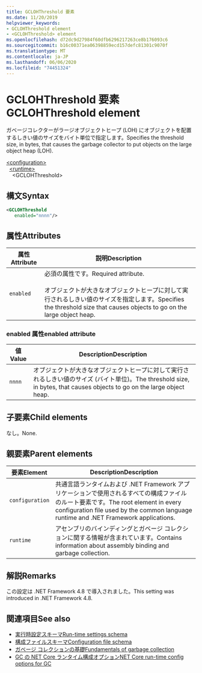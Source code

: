 ```yaml
---
title: GCLOHThreshold 要素
ms.date: 11/20/2019
helpviewer_keywords:
- GCLOHThreshold element
- <GCLOHThreshold> element
ms.openlocfilehash: d72dc9d27984f60dfb6296217263ce8b176093c6
ms.sourcegitcommit: b16c00371ea06398859ecd157defc81301c9070f
ms.translationtype: MT
ms.contentlocale: ja-JP
ms.lasthandoff: 06/06/2020
ms.locfileid: "74451324"
---
```

# <a name="gclohthreshold-element"></a><span data-ttu-id="9c351-102">GCLOHThreshold 要素</span><span class="sxs-lookup"><span data-stu-id="9c351-102">GCLOHThreshold element</span></span>

<span data-ttu-id="9c351-103">ガベージコレクターがラージオブジェクトヒープ (LOH) にオブジェクトを配置するしきい値のサイズをバイト単位で指定します。</span><span class="sxs-lookup"><span data-stu-id="9c351-103">Specifies the threshold size, in bytes, that causes the garbage collector to put objects on the large object heap (LOH).</span></span>

[\<configuration>](../configuration-element.md)\
&nbsp;&nbsp;[\<runtime>](runtime-element.md)\
&nbsp;&nbsp;&nbsp;&nbsp;\<GCLOHThreshold>

## <a name="syntax"></a><span data-ttu-id="9c351-104">構文</span><span class="sxs-lookup"><span data-stu-id="9c351-104">Syntax</span></span>

```xml
<GCLOHThreshold
   enabled="nnnn"/>
```

## <a name="attributes"></a><span data-ttu-id="9c351-105">属性</span><span class="sxs-lookup"><span data-stu-id="9c351-105">Attributes</span></span>

|<span data-ttu-id="9c351-106">属性</span><span class="sxs-lookup"><span data-stu-id="9c351-106">Attribute</span></span>|<span data-ttu-id="9c351-107">説明</span><span class="sxs-lookup"><span data-stu-id="9c351-107">Description</span></span>|
|---------------|-----------------|
|`enabled`|<span data-ttu-id="9c351-108">必須の属性です。</span><span class="sxs-lookup"><span data-stu-id="9c351-108">Required attribute.</span></span><br /><br /><span data-ttu-id="9c351-109">オブジェクトが大きなオブジェクトヒープに対して実行されるしきい値のサイズを指定します。</span><span class="sxs-lookup"><span data-stu-id="9c351-109">Specifies the threshold size that causes objects to go on the large object heap.</span></span>|

### <a name="enabled-attribute"></a><span data-ttu-id="9c351-110">enabled 属性</span><span class="sxs-lookup"><span data-stu-id="9c351-110">enabled attribute</span></span>

|<span data-ttu-id="9c351-111">値</span><span class="sxs-lookup"><span data-stu-id="9c351-111">Value</span></span>|<span data-ttu-id="9c351-112">Description</span><span class="sxs-lookup"><span data-stu-id="9c351-112">Description</span></span>|
|-----------|-----------------|
|`nnnn`|<span data-ttu-id="9c351-113">オブジェクトが大きなオブジェクトヒープに対して実行されるしきい値のサイズ (バイト単位)。</span><span class="sxs-lookup"><span data-stu-id="9c351-113">The threshold size, in bytes, that causes objects to go on the large object heap.</span></span>|

## <a name="child-elements"></a><span data-ttu-id="9c351-114">子要素</span><span class="sxs-lookup"><span data-stu-id="9c351-114">Child elements</span></span>

<span data-ttu-id="9c351-115">なし。</span><span class="sxs-lookup"><span data-stu-id="9c351-115">None.</span></span>

## <a name="parent-elements"></a><span data-ttu-id="9c351-116">親要素</span><span class="sxs-lookup"><span data-stu-id="9c351-116">Parent elements</span></span>

|<span data-ttu-id="9c351-117">要素</span><span class="sxs-lookup"><span data-stu-id="9c351-117">Element</span></span>|<span data-ttu-id="9c351-118">Description</span><span class="sxs-lookup"><span data-stu-id="9c351-118">Description</span></span>|
|-------------|-----------------|
|`configuration`|<span data-ttu-id="9c351-119">共通言語ランタイムおよび .NET Framework アプリケーションで使用されるすべての構成ファイルのルート要素です。</span><span class="sxs-lookup"><span data-stu-id="9c351-119">The root element in every configuration file used by the common language runtime and .NET Framework applications.</span></span>|
|`runtime`|<span data-ttu-id="9c351-120">アセンブリのバインディングとガベージ コレクションに関する情報が含まれています。</span><span class="sxs-lookup"><span data-stu-id="9c351-120">Contains information about assembly binding and garbage collection.</span></span>|

## <a name="remarks"></a><span data-ttu-id="9c351-121">解説</span><span class="sxs-lookup"><span data-stu-id="9c351-121">Remarks</span></span>

<span data-ttu-id="9c351-122">この設定は .NET Framework 4.8 で導入されました。</span><span class="sxs-lookup"><span data-stu-id="9c351-122">This setting was introduced in .NET Framework 4.8.</span></span>

## <a name="see-also"></a><span data-ttu-id="9c351-123">関連項目</span><span class="sxs-lookup"><span data-stu-id="9c351-123">See also</span></span>

- [<span data-ttu-id="9c351-124">実行時設定スキーマ</span><span class="sxs-lookup"><span data-stu-id="9c351-124">Run-time settings schema</span></span>](index.md)
- [<span data-ttu-id="9c351-125">構成ファイルスキーマ</span><span class="sxs-lookup"><span data-stu-id="9c351-125">Configuration file schema</span></span>](../index.md)
- [<span data-ttu-id="9c351-126">ガベージ コレクションの基礎</span><span class="sxs-lookup"><span data-stu-id="9c351-126">Fundamentals of garbage collection</span></span>](../../../../standard/garbage-collection/fundamentals.md)
- [<span data-ttu-id="9c351-127">GC の NET Core ランタイム構成オプション</span><span class="sxs-lookup"><span data-stu-id="9c351-127">NET Core run-time config options for GC</span></span>](../../../../core/run-time-config/garbage-collector.md)
